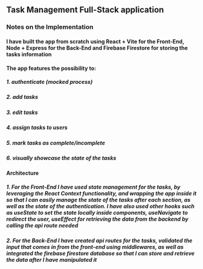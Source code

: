 ## Task Management Full-Stack application

### Notes on the Implementation

#### I have built the app from scratch using React + Vite for the Front-End, Node + Express for the Back-End and Firebase Firestore for storing the tasks information

#### The app features the possibility to:

##### 1. authenticate (mocked process)

##### 2. add tasks

##### 3. edit tasks

##### 4. assign tasks to users

##### 5. mark tasks as complete/incomplete

##### 6. visually showcase the state of the tasks

#### Architecture

##### 1. For the Front-End I have used state management for the tasks, by leveraging the React Context functionality, and wrapping the app inside it so that I can easily manage the state of the tasks after each section, as well as the state of the authentication. I have also used other hooks such as useState to set the state locally inside components, useNavigate to redirect the user, useEffect for retrieving the data from the backend by calling the api route needed

##### 2. For the Back-End I have created api routes for the tasks, validated the input that comes in from the front-end using middlewares, as well as integrated the firebase firestore database so that I can store and retrieve the data after I have manipulated it

